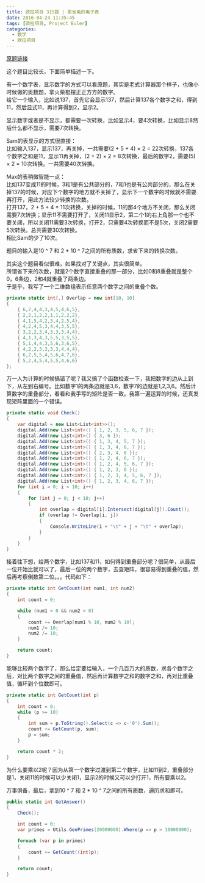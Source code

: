 ```yaml
---
title: 欧拉项目 315题 | 更省电的电子表
date: 2016-04-24 11:35:45
tags: [欧拉项目, Project Euler]
categories:
  - 数学
  - 欧拉项目
---
```

[原题链接](https://projecteuler.net/problem=315)

这个题目比较长，下面简单描述一下。

有一个数字表，显示数字的方式可以看原题，其实是老式计算器那个样子，也像小时候做的奥数题，拿火柴棍摆正正方方的数字。  
给它一个输入，比如说137，首先它会显示137，然后计算137各个数字之和，得到11，然后显式11，再计算得到2，显示2。

显示数字或者是不显示，都需要一次转换，比如显示4，要4次转换，比如显示8然后什么都不显示，需要7次转换。

Sam的表显示的方式很直接：  
比如输入137，显示137，再关掉，一共需要(2 + 5 + 4) × 2 = 22次转换，137各个数字之和是11，显示11再关掉，(2 + 2) × 2 = 8次转换，最后的数字2，需要(5) × 2 = 10次转换。一共需要40次转换。

Max的表稍微智能一点：  
比如137变成11的时候，3和1是有公共部分的，7和1也是有公共部分的，那么在关掉137的时候，对应下个数字的地方就不关掉了，显示下一个数字的时候就不需要再打开，用此方法较少转换的次数。  
打开137，2 + 5 + 4 = 11次转换，关掉的时候，11的那4个地方不关闭，那么关闭需要7次转换；显示11不需要打开了，关闭11显示2，第二个1的右上角那一个也不要关闭，所以关闭11需要3次转换，打开2，只需要4次转换而不是5次，关闭2需要5次转换。总共需要30次转换。  
相比Sam的少了10次。

题目的输入是10 ^ 7 和 2 \* 10 ^ 7之间的所有质数，求省下来的转换次数。

其实这个题目看似很难，如果找对了关键点，其实很简单。  
所谓省下来的次数，就是2个数字直接重叠的那一部分，比如0和8重叠就是整个0，6条边，2和4就重叠了两条边。  
于是乎，我写了一个二维数组表示任意两个数字之间的重叠个数。
``` csharp
private static int[,] Overlap = new int[10, 10]
{
    { 6,2,4,4,3,4,5,4,6,5},
    { 2,2,1,2,2,1,1,2,2,2},
    { 4,1,5,4,2,3,4,2,5,4},
    { 4,2,4,5,3,4,4,3,5,5},
    { 3,2,2,3,4,3,3,3,4,4},
    { 4,1,3,4,3,5,5,3,5,5},
    { 5,1,4,4,3,5,6,3,6,5},
    { 4,2,2,3,3,3,3,4,4,4},
    { 6,2,5,5,4,5,6,4,7,6},
    { 5,2,4,5,4,5,5,4,6,6}
};
```

万一人为计算的时候搞错了呢？我又搞了个函数检查一下，我把数字的边从上到下，从左到右编号。比如数字1的两条边就是3,6，数字7的边就是1,2,3,6。然后计算数字的重叠部分，看看和我手写的矩阵是否一致。我第一遍运算的时候，还真发现矩阵里面的一个错误。
``` csharp
private static void Check()
{
    var digital = new List<List<int>>();
    digital.Add(new List<int>() { 1, 2, 3, 5, 6, 7 });
    digital.Add(new List<int>() { 3, 6 });
    digital.Add(new List<int>() { 1, 3, 4, 5, 7 });
    digital.Add(new List<int>() { 1, 3, 4, 6, 7 });
    digital.Add(new List<int>() { 2, 3, 4, 6 });
    digital.Add(new List<int>() { 1, 2, 4, 6, 7 });
    digital.Add(new List<int>() { 1, 2, 4, 5, 6, 7 });
    digital.Add(new List<int>() { 1, 2, 3, 6 });
    digital.Add(new List<int>() { 1, 2, 3, 4, 5, 6, 7 });
    digital.Add(new List<int>() { 1, 2, 3, 4, 6, 7 });
    for (int i = 0; i < 10; i++)
    {
        for (int j = 0; j < 10; j++)
        {
            int overlap = digital[i].Intersect(digital[j]).Count();
            if (overlap != Overlap[i, j])
            {
                Console.WriteLine(i + "\t" + j + "\t" + overlap);
            }
        }
    }
}
```

接着往下想，给两个数字，比如137和11，如何得到重叠部分呢？很简单，从最后一位开始比就可以了，最后一位的两个数字，去查矩阵，很容易得到重叠的值，然后再考察倒数第二位。。。代码如下：
``` csharp
private static int GetCount(int num1, int num2)
{
    int count = 0;

    while (num1 > 0 && num2 > 0)
    {
        count += Overlap[num1 % 10, num2 % 10];
        num1 /= 10;
        num2 /= 10;
    }

    return count;
}
```

能够比较两个数字了，那么给定要给输入，一个几百万大的质数，求各个数字之后，对比两个数字之间的重叠值，然后再计算数字之和的数字之和，再对比重叠值，循环到个位数即可。
``` csharp
private static int GetCount(int p)
{
    int count = 0;
    while (p >= 10)
    {
        int sum = p.ToString().Select(c => c-'0').Sum();
        count += GetCount(p, sum);
        p = sum;
    }

    return count * 2;
}
```
为什么要乘以2呢？因为从第一个数字过渡到第二个数字，比如11到2，重叠部分是1，关闭11的时候可以少关闭1，显示2的时候又可以少打开1，所有要乘以2。

万事俱备，最后，拿到10 ^ 7 和 2 \* 10 ^ 7之间的所有质数，遍历求和即可。
``` csharp
public static int GetAnswer()
{
    Check();

    int count = 0;
    var primes = Utils.GenPrimes(20000000).Where(p => p > 10000000);

    foreach (var p in primes)
    {
        count += GetCount((int)p);
    }

    return count;
}
```